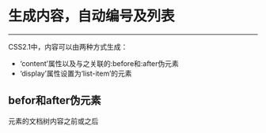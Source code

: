 # 生成内容，自动编号及列表
---
CSS2.1中，内容可以由两种方式生成：
* ‘content’属性以及与之关联的:before和:after伪元素
* ‘display’属性设置为‘list-item’的元素

## befor和after伪元素
元素的文档树内容之前或之后
